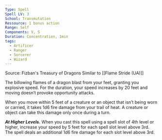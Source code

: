 ```yaml
---
Type: Spell
Spell LV: 3
School: Transmutation
Ressource: 1 bonus action
Range: Self
Components: V, S
Duration: Concentration, 1min
tags:
  - Artificer
  - Ranger
  - Sorcerer
  - Wizard
---
```

Source: Fizban's Treasury of Dragons
Similar to [[Flame Stride (UA)]]

The billowing flames of a dragon blast from your feet, granting you explosive speed. For the duration, your speed increases by 20 feet and moving doesn’t provoke opportunity attacks.

When you move within 5 feet of a creature or an object that isn’t being worn or carried, it takes 1d6 fire damage from your trail of heat. A creature or object can take this damage only once during a turn.

**_At Higher Levels._** When you cast this spell using a spell slot of 4th level or higher, increase your speed by 5 feet for each spell slot level above 3rd. The spell deals an additional 1d6 fire damage for each slot level above 3rd.